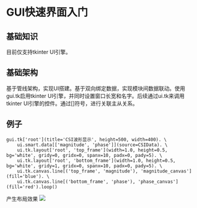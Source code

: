 # GUI快速界面入门
## 基础知识

目前仅支持tkinter UI引擎。

## 基础架构

基于管线架构，实现UI搭建。基于双向绑定数据，实现模块间数据联动。使用gui.tk启用tkinter UI引擎，并同时设置窗口长宽和名字。后续通过ui.tk来调用tkinter UI引擎的控件。通过[]符号，进行关联主从关系。

## 例子


```
gui.tk['root'](title='CSI波形显示', height=500, width=400). \
    ui.smart.data[['magnitude', 'phase']](source=CSIData). \
    ui.tk.layout['root', 'top_frame'](width=1.0, height=0.5, bg='white', gridy=0, gridx=0, spanx=10, padx=0, pady=5). \
    ui.tk.layout['root', 'bottom_frame'](width=1.0, height=0.5, bg='white', gridy=1, gridx=0, spanx=10, padx=0, pady=5). \
    ui.tk.canvas.line[('top_frame', 'magnitude'), 'magnitude_canvas'](fill='blue'). \
    ui.tk.canvas.line[('bottom_frame', 'phase'), 'phase_canvas'](fill='red').loop()

```
产生布局效果
![](https://image.vibstring.com/2761741708136_.pic.jpg)